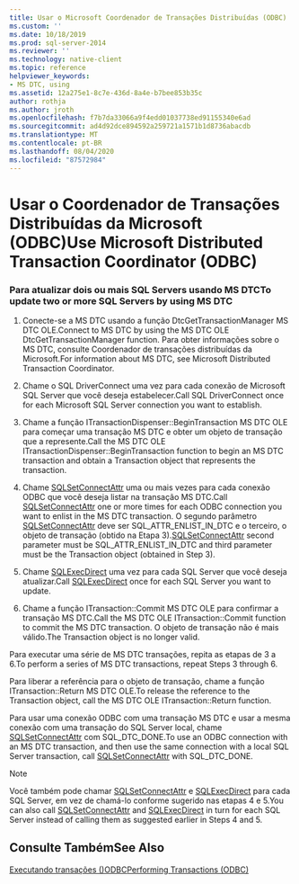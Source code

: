 ```yaml
---
title: Usar o Microsoft Coordenador de Transações Distribuídas (ODBC) | Microsoft Docs
ms.custom: ''
ms.date: 10/18/2019
ms.prod: sql-server-2014
ms.reviewer: ''
ms.technology: native-client
ms.topic: reference
helpviewer_keywords:
- MS DTC, using
ms.assetid: 12a275e1-8c7e-436d-8a4e-b7bee853b35c
author: rothja
ms.author: jroth
ms.openlocfilehash: f7b7da33066a9f4edd01037738ed91155340e6ad
ms.sourcegitcommit: ad4d92dce894592a259721a1571b1d8736abacdb
ms.translationtype: MT
ms.contentlocale: pt-BR
ms.lasthandoff: 08/04/2020
ms.locfileid: "87572984"
---
```

# <a name="use-microsoft-distributed-transaction-coordinator-odbc"></a><span data-ttu-id="e65d3-102">Usar o Coordenador de Transações Distribuídas da Microsoft (ODBC)</span><span class="sxs-lookup"><span data-stu-id="e65d3-102">Use Microsoft Distributed Transaction Coordinator (ODBC)</span></span>
    
### <a name="to-update-two-or-more-sql-servers-by-using-ms-dtc"></a><span data-ttu-id="e65d3-103">Para atualizar dois ou mais SQL Servers usando MS DTC</span><span class="sxs-lookup"><span data-stu-id="e65d3-103">To update two or more SQL Servers by using MS DTC</span></span>  
  
1.  <span data-ttu-id="e65d3-104">Conecte-se a MS DTC usando a função DtcGetTransactionManager MS DTC OLE.</span><span class="sxs-lookup"><span data-stu-id="e65d3-104">Connect to MS DTC by using the MS DTC OLE DtcGetTransactionManager function.</span></span> <span data-ttu-id="e65d3-105">Para obter informações sobre o MS DTC, consulte Coordenador de transações distribuídas da Microsoft.</span><span class="sxs-lookup"><span data-stu-id="e65d3-105">For information about MS DTC, see Microsoft Distributed Transaction Coordinator.</span></span>  
  
2.  <span data-ttu-id="e65d3-106">Chame o SQL DriverConnect uma vez para cada conexão de Microsoft SQL Server que você deseja estabelecer.</span><span class="sxs-lookup"><span data-stu-id="e65d3-106">Call SQL DriverConnect once for each Microsoft SQL Server connection you want to establish.</span></span>  
  
3.  <span data-ttu-id="e65d3-107">Chame a função ITransactionDispenser::BeginTransaction MS DTC OLE para começar uma transação MS DTC e obter um objeto de transação que a represente.</span><span class="sxs-lookup"><span data-stu-id="e65d3-107">Call the MS DTC OLE ITransactionDispenser::BeginTransaction function to begin an MS DTC transaction and obtain a Transaction object that represents the transaction.</span></span>  
  
4.  <span data-ttu-id="e65d3-108">Chame [SQLSetConnectAttr](../native-client-odbc-api/sqlsetconnectattr.md) uma ou mais vezes para cada conexão ODBC que você deseja listar na transação MS DTC.</span><span class="sxs-lookup"><span data-stu-id="e65d3-108">Call [SQLSetConnectAttr](../native-client-odbc-api/sqlsetconnectattr.md) one or more times for each ODBC connection you want to enlist in the MS DTC transaction.</span></span> <span data-ttu-id="e65d3-109">O segundo parâmetro [SQLSetConnectAttr](../native-client-odbc-api/sqlsetconnectattr.md) deve ser SQL_ATTR_ENLIST_IN_DTC e o terceiro, o objeto de transação (obtido na Etapa 3).</span><span class="sxs-lookup"><span data-stu-id="e65d3-109">[SQLSetConnectAttr](../native-client-odbc-api/sqlsetconnectattr.md) second parameter must be SQL_ATTR_ENLIST_IN_DTC and third parameter must be the Transaction object (obtained in Step 3).</span></span>  
  
5.  <span data-ttu-id="e65d3-110">Chame [SQLExecDirect](https://go.microsoft.com/fwlink/?LinkId=58399) uma vez para cada SQL Server que você deseja atualizar.</span><span class="sxs-lookup"><span data-stu-id="e65d3-110">Call [SQLExecDirect](https://go.microsoft.com/fwlink/?LinkId=58399) once for each SQL Server you want to update.</span></span>  
  
6.  <span data-ttu-id="e65d3-111">Chame a função ITransaction::Commit MS DTC OLE para confirmar a transação MS DTC.</span><span class="sxs-lookup"><span data-stu-id="e65d3-111">Call the MS DTC OLE ITransaction::Commit function to commit the MS DTC transaction.</span></span> <span data-ttu-id="e65d3-112">O objeto de transação não é mais válido.</span><span class="sxs-lookup"><span data-stu-id="e65d3-112">The Transaction object is no longer valid.</span></span>  
  
 <span data-ttu-id="e65d3-113">Para executar uma série de MS DTC transações, repita as etapas de 3 a 6.</span><span class="sxs-lookup"><span data-stu-id="e65d3-113">To perform a series of MS DTC transactions, repeat Steps 3 through 6.</span></span>  
  
 <span data-ttu-id="e65d3-114">Para liberar a referência para o objeto de transação, chame a função ITransaction::Return MS DTC OLE.</span><span class="sxs-lookup"><span data-stu-id="e65d3-114">To release the reference to the Transaction object, call the MS DTC OLE ITransaction::Return function.</span></span>  
  
 <span data-ttu-id="e65d3-115">Para usar uma conexão ODBC com uma transação MS DTC e usar a mesma conexão com uma transação do SQL Server local, chame [SQLSetConnectAttr](../native-client-odbc-api/sqlsetconnectattr.md) com SQL_DTC_DONE.</span><span class="sxs-lookup"><span data-stu-id="e65d3-115">To use an ODBC connection with an MS DTC transaction, and then use the same connection with a local SQL Server transaction, call [SQLSetConnectAttr](../native-client-odbc-api/sqlsetconnectattr.md) with SQL_DTC_DONE.</span></span>  
  
> [!NOTE]  
>  <span data-ttu-id="e65d3-116">Você também pode chamar [SQLSetConnectAttr](../native-client-odbc-api/sqlsetconnectattr.md) e [SQLExecDirect](https://go.microsoft.com/fwlink/?LinkId=58399) para cada SQL Server, em vez de chamá-lo conforme sugerido nas etapas 4 e 5.</span><span class="sxs-lookup"><span data-stu-id="e65d3-116">You can also call [SQLSetConnectAttr](../native-client-odbc-api/sqlsetconnectattr.md) and [SQLExecDirect](https://go.microsoft.com/fwlink/?LinkId=58399) in turn for each SQL Server instead of calling them as suggested earlier in Steps 4 and 5.</span></span>  
  
## <a name="see-also"></a><span data-ttu-id="e65d3-117">Consulte Também</span><span class="sxs-lookup"><span data-stu-id="e65d3-117">See Also</span></span>  
 [<span data-ttu-id="e65d3-118">Executando transações &#40;&#41;ODBC</span><span class="sxs-lookup"><span data-stu-id="e65d3-118">Performing Transactions &#40;ODBC&#41;</span></span>](../../database-engine/dev-guide/performing-transactions-odbc.md)  
  
  
